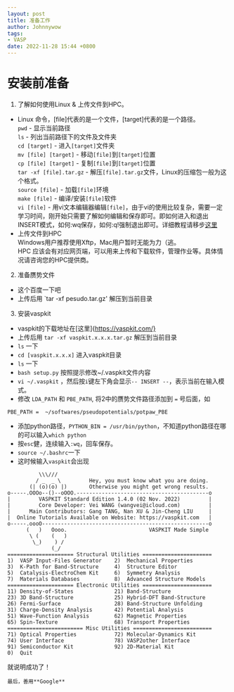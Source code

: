 ```yaml
---
layout: post
title: 准备工作
author: Johnnywow
tags:
- VASP
date: 2022-11-28 15:44 +0800
---
```

# 安装前准备

1. 了解如何使用Linux & 上传文件到HPC。  
  - Linux 命令，[file]代表的是一个文件，[target]代表的是一个路径。  
  `pwd` - 显示当前路径  
  `ls` - 列出当前路径下的文件及文件夹  
  `cd [target]` - 进入`[target]`文件夹  
  `mv [file] [target]` - 移动`[file]`到`[target]`位置  
  `cp [file] [target]` - 复制`[file]`到`[target]`位置  
  `tar -xf [file].tar.gz` - 解压`[file].tar.gz`文件，Linux的压缩包一般为这个格式。  
  `source [file]` - 加载`[file]`环境  
  `make [file]` - 编译/安装`[file]`软件  
  `vi [file]` - 用vi文本编辑器编辑`[file]`，由于vi的使用比较复杂，需要一定学习时间，刚开始只需要了解如何编辑和保存即可。即如何进入和退出INSERT模式，如何:wq保存，如何:q!强制退出即可。详细教程请移步[这里](https://www.runoob.com/linux/linux-vim.html)  
  - 上传文件到HPC  
  Windows用户推荐使用Xftp，Mac用户暂时无能为力（逃。  
  HPC 应该会有对应网页端，可以用来上传和下载软件，管理作业等。具体情况请咨询您的HPC提供商。 
  
2. 准备赝势文件  
  - 这个百度一下吧   
  - 上传后用 `tar -xf pesudo.tar.gz' 解压到当前目录

3. 安装vaspkit  
  - vaspkit的下载地址在[这里]{https://vaspkit.com/}  
  - 上传后用 `tar -xf vaspkit.x.x.x.tar.gz` 解压到当前目录   
  - `ls` 一下  
  - `cd [vaspkit.x.x.x]` 进入vaspkit目录  
  - `ls` 一下  
  - `bash setup.py` 按照提示修改~/.vaspkit文件内容  
  - `vi ~/.vaspkit` ，然后按`i`键左下角会显示`-- INSERT --`，表示当前在输入模式。  
  - 修改 `LDA_PATH` 和 `PBE_PATH`, 将2中的赝势文件路径添加到 `=` 号后面，如  
  ```
  PBE_PATH =  ~/softwares/pseudopotentials/potpaw_PBE  
  ```  
  - 添加python路径，`PYTHON_BIN = /usr/bin/python`，不知道python路径在哪的可以输入`which python`  
  - 按`esc`健，连续输入`:wq`，回车保存。  
  - `source ~/.bashrc`一下  
  - 这时候输入`vaspkit`会出现  
  ```
            \\\///
           / _  _ \         Hey, you must know what you are doing.
         (| (o)(o) |)       Otherwise you might get wrong results.
 o-----.OOOo--()--oOOO.------------------------------------------o
 |         VASPKIT Standard Edition 1.4.0 (02 Nov. 2022)         |
 |         Core Developer: Vei WANG (wangvei@icloud.com)         |
 |      Main Contributors: Gang TANG, Nan XU & Jin-Cheng LIU     |
 |  Online Tutorials Available on Website: https://vaspkit.com   |
 o-----.oooO-----------------------------------------------------o
        (   )   Oooo.                          VASPKIT Made Simple
         \ (    (   )
          \_)    ) /
                (_/
 ===================== Structural Utilities ======================
 1)  VASP Input-Files Generator    2)  Mechanical Properties
 3)  K-Path for Band-Structure     4)  Structure Editor
 5)  Catalysis-ElectroChem Kit     6)  Symmetry Analysis
 7)  Materials Databases           8)  Advanced Structure Models
 ===================== Electronic Utilities ======================
 11) Density-of-States             21) Band-Structure
 23) 3D Band-Structure             25) Hybrid-DFT Band-Structure
 26) Fermi-Surface                 28) Band-Structure Unfolding
 31) Charge-Density Analysis       42) Potential Analysis
 51) Wave-Function Analysis        62) Magnetic Properties
 65) Spin-Texture                  68) Transport Properties
 ======================== Misc Utilities =========================
 71) Optical Properties            72) Molecular-Dynamics Kit
 74) User Interface                78) VASP2other Interface
 91) Semiconductor Kit             92) 2D-Material Kit
 0)  Quit
  ```
  就说明成功了！

    最后，善用**Google**
